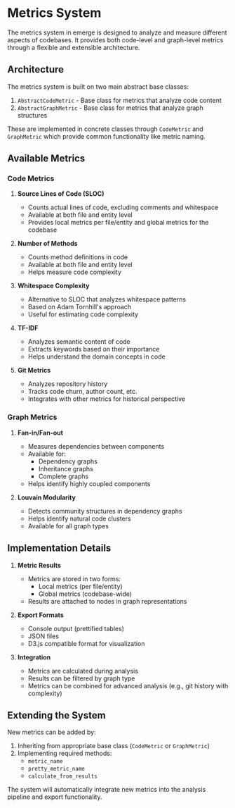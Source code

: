 # Metrics System

The metrics system in emerge is designed to analyze and measure different aspects of codebases. It provides both code-level and graph-level metrics through a flexible and extensible architecture.

## Architecture

The metrics system is built on two main abstract base classes:

1. `AbstractCodeMetric` - Base class for metrics that analyze code content
2. `AbstractGraphMetric` - Base class for metrics that analyze graph structures

These are implemented in concrete classes through `CodeMetric` and `GraphMetric` which provide common functionality like metric naming.

## Available Metrics

### Code Metrics

1. **Source Lines of Code (SLOC)**
   - Counts actual lines of code, excluding comments and whitespace
   - Available at both file and entity level
   - Provides local metrics per file/entity and global metrics for the codebase

2. **Number of Methods**
   - Counts method definitions in code
   - Available at both file and entity level
   - Helps measure code complexity

3. **Whitespace Complexity**
   - Alternative to SLOC that analyzes whitespace patterns
   - Based on Adam Tornhill's approach
   - Useful for estimating code complexity

4. **TF-IDF**
   - Analyzes semantic content of code
   - Extracts keywords based on their importance
   - Helps understand the domain concepts in code

5. **Git Metrics** 
   - Analyzes repository history
   - Tracks code churn, author count, etc.
   - Integrates with other metrics for historical perspective

### Graph Metrics

1. **Fan-in/Fan-out**
   - Measures dependencies between components
   - Available for:
	 - Dependency graphs
	 - Inheritance graphs
	 - Complete graphs
   - Helps identify highly coupled components

2. **Louvain Modularity**
   - Detects community structures in dependency graphs
   - Helps identify natural code clusters
   - Available for all graph types

## Implementation Details

1. **Metric Results**
   - Metrics are stored in two forms:
	 - Local metrics (per file/entity)
	 - Global metrics (codebase-wide)
   - Results are attached to nodes in graph representations

2. **Export Formats**
   - Console output (prettified tables)
   - JSON files
   - D3.js compatible format for visualization

3. **Integration**
   - Metrics are calculated during analysis
   - Results can be filtered by graph type
   - Metrics can be combined for advanced analysis (e.g., git history with complexity)

## Extending the System

New metrics can be added by:

1. Inheriting from appropriate base class (`CodeMetric` or `GraphMetric`)
2. Implementing required methods:
   - `metric_name`
   - `pretty_metric_name`
   - `calculate_from_results`

The system will automatically integrate new metrics into the analysis pipeline and export functionality.